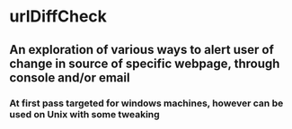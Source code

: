 # urlDiffCheck

## An exploration of various ways to alert user of change in source of specific webpage, through console and/or email

### At first pass targeted for windows machines, however can be used on Unix with some tweaking